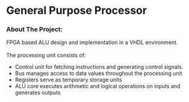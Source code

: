# General Purpose Processor

### About The Project:
FPGA based ALU design and implementation in a VHDL environment.
<br />
<br />
The processing unit consists of: 
- Control unit for fetching instructions and generating control signals.
- Bus manages access to data values throughout the processing unit
- Registers serve as temporary storage units
- ALU core executes arithmetic and logical operations on inputs and generates outputs



